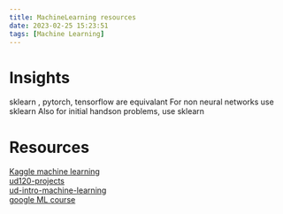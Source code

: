 ```yaml
---
title: MachineLearning resources
date: 2023-02-25 15:23:51
tags: [Machine Learning]
---
```


# Insights
 sklearn , pytorch, tensorflow are equivalant 
 For non neural networks use sklearn 
 Also for initial handson problems, use sklearn
# Resources
[Kaggle machine learning](https://www.kaggle.com/learn/intro-to-machine-learning)  
[ud120-projects](https://github.com/udacity/ud120-projects)  
[ud-intro-machine-learning](https://learn.udacity.com/courses/ud120)  
[google ML course](https://developers.google.com/machine-learning/crash-course/ml-intro)  

